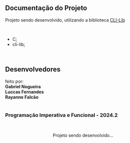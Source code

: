 ## Documentação do Projeto

<p align="justify">
  
  Projeto sendo desenvolvido, utilizando a biblioteca [CLI-Lib](https://github.com/tgfb/cli-lib)
  
</p>
<br>

- C;
- cli-lib;

<div style="display: inline_block"><br>
  <!--img align="center" alt="React" heigth="30" width="40" src="https://cdn.jsdelivr.net/gh/devicons/devicon@latest/icons/react/react-original.svg"-->
</div>

## Desenvolvedores
feito por: 
<br>
<strong>Gabriel Nogueira</strong> <br>
<strong>Luccas Fernandes</strong> <br>
<strong>Rayanne Falcão</strong> 
<br>
<br>

<h3>Programação Imperativa e Funcional - 2024.2</h3>
<br>

<p width="100%" align="center">
  Projeto sendo desenvolvido...
  <!--a href="https://git-find-alpha.vercel.app" target="_blank"><img src="https://img.shields.io/badge/Preview-FF5722?style=for-the-badge&logo=todoist&logoColor=white" width="30%"></a-->
</p>
